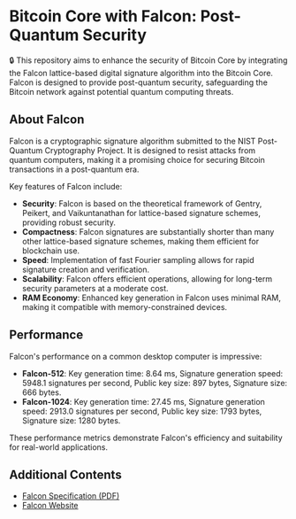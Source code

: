# Bitcoin Core with Falcon: Post-Quantum Security

🔒 This repository aims to enhance the security of Bitcoin Core by integrating the Falcon lattice-based digital signature algorithm into the Bitcoin Core. Falcon is designed to provide post-quantum security, safeguarding the Bitcoin network against potential quantum computing threats.

## About Falcon

Falcon is a cryptographic signature algorithm submitted to the NIST Post-Quantum Cryptography Project. It is designed to resist attacks from quantum computers, making it a promising choice for securing Bitcoin transactions in a post-quantum era.

Key features of Falcon include:

- **Security**: Falcon is based on the theoretical framework of Gentry, Peikert, and Vaikuntanathan for lattice-based signature schemes, providing robust security.
- **Compactness**: Falcon signatures are substantially shorter than many other lattice-based signature schemes, making them efficient for blockchain use.
- **Speed**: Implementation of fast Fourier sampling allows for rapid signature creation and verification.
- **Scalability**: Falcon offers efficient operations, allowing for long-term security parameters at a moderate cost.
- **RAM Economy**: Enhanced key generation in Falcon uses minimal RAM, making it compatible with memory-constrained devices.

## Performance

Falcon's performance on a common desktop computer is impressive:

- **Falcon-512**: Key generation time: 8.64 ms, Signature generation speed: 5948.1 signatures per second, Public key size: 897 bytes, Signature size: 666 bytes.
- **Falcon-1024**: Key generation time: 27.45 ms, Signature generation speed: 2913.0 signatures per second, Public key size: 1793 bytes, Signature size: 1280 bytes.

These performance metrics demonstrate Falcon's efficiency and suitability for real-world applications.

## Additional Contents

- [Falcon Specification (PDF)](https://falcon-sign.info/falcon.pdf)
- [Falcon Website](https://falcon-sign.info/)
